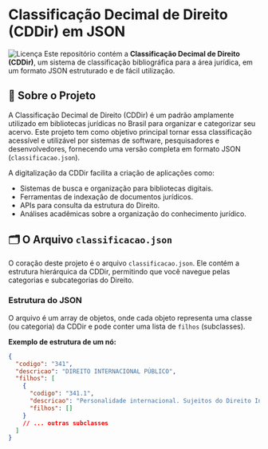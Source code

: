 # Classificação Decimal de Direito (CDDir) em JSON

![Licença](https://img.shields.io/badge/licença-MIT-blue.svg) Este repositório contém a **Classificação Decimal de Direito (CDDir)**, um sistema de classificação bibliográfica para a área jurídica, em um formato JSON estruturado e de fácil utilização.

## 📖 Sobre o Projeto

A Classificação Decimal de Direito (CDDir) é um padrão amplamente utilizado em bibliotecas jurídicas no Brasil para organizar e categorizar seu acervo. Este projeto tem como objetivo principal tornar essa classificação acessível e utilizável por sistemas de software, pesquisadores e desenvolvedores, fornecendo uma versão completa em formato JSON (`classificacao.json`).

A digitalização da CDDir facilita a criação de aplicações como:
- Sistemas de busca e organização para bibliotecas digitais.
- Ferramentas de indexação de documentos jurídicos.
- APIs para consulta da estrutura do Direito.
- Análises acadêmicas sobre a organização do conhecimento jurídico.

## 🗂️ O Arquivo `classificacao.json`

O coração deste projeto é o arquivo `classificacao.json`. Ele contém a estrutura hierárquica da CDDir, permitindo que você navegue pelas categorias e subcategorias do Direito.

### Estrutura do JSON

O arquivo é um array de objetos, onde cada objeto representa uma classe (ou categoria) da CDDir e pode conter uma lista de `filhos` (subclasses).

**Exemplo de estrutura de um nó:**

```json
{
  "codigo": "341",
  "descricao": "DIREITO INTERNACIONAL PÚBLICO",
  "filhos": [
    {
      "codigo": "341.1",
      "descricao": "Personalidade internacional. Sujeitos do Direito Internacional",
      "filhos": []
    }
    // ... outras subclasses
  ]
}
